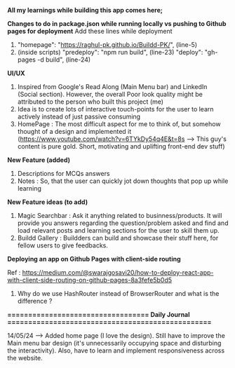 **All my learnings while building this app comes here;**

**Changes to do in package.json while running locally vs pushing to Github pages for deployment**
Add these lines while deployment
1. "homepage": "https://raghul-pk.github.io/Buildd-PK/", (line-5) 
2. (inside scripts) "predeploy": "npm run build", (line-23)
    "deploy": "gh-pages -d build", (line-24)

**UI/UX**
1. Inspired from Google's Read Along (Main Menu bar) and LinkedIn (Social section). However, the overall Poor look quality might be attributed to the person who built this project (me)
2. Idea is to create lots of interactive touch-points for the user to learn actively instead of just passive consuming
3. HomePage : The most difficult aspect for me to think of, but somehow thought of a design and implemented it (https://www.youtube.com/watch?v=6TYkDy54q4E&t=8s --> This guy's content is pure gold. Short, motivating and uplifting front-end dev stuff) 

**New Feature (added)**
1. Descriptions for MCQs answers
2. Notes : So, that the user can quickly jot down thoughts that pop up while learning 

**New Feature ideas (to add)**
1. Magic Searchbar : Ask it anything related to businness/products. It will provide you answers regarding the question/problem asked and find and load relevant posts and learning sections for the user to skill them up.
2. Buildd Gallery : Buildders can build and showcase their stuff here, for fellow users to give feedbacks.

**Deploying an app on Github Pages with client-side routing**

Ref : https://medium.com/@swarajgosavi20/how-to-deploy-react-app-with-client-side-routing-on-github-pages-8a3fefe5b0d5
1) Why do we use HashRouter instead of BrowserRouter and what is the difference ?

**================================== Daily Journal =================================================**

14/05/24 --> Added home page (I love the design). Still have to improve the Main menu bar design (it's unnecessarily occupying space and disturbing the interactivity). Also, have to learn and implement responsiveness across the website.

